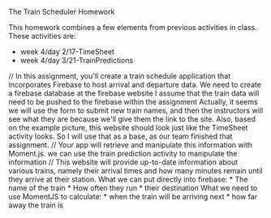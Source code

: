 The Train Scheduler Homework

This homework combines a few elements from previous activities in class. These activities are:
* week 4/day 2/17-TimeSheet
* week 4/day 3/21-TrainPredictions

// In this assignment, you'll create a train schedule application that incorporates Firebase to host arrival and departure data.
    We need to create a firebase database at the firebase website
    I assume that the train data will need to be pushed to the firebase within the assignment
        Actually, it seems we will use the form to submit new train names, and then the instructors will see what they are because we'll give them the link to the site. 
    Also, based on the example picture, this website should look just like the TimeSheet activity looks. So I will use that as a base, as our team finished that assignment. 
// Your app will retrieve and manipulate this information with Moment.js.
    we can use the train prediction activity to manipulate the information
// This website will provide up-to-date information about various trains, namely their arrival times and how many minutes remain until they arrive at their station.
    What we can put directly into firebase:
        * The name of the train
        * How often they run
        * their destination
    What we need to use MomentJS to calculate:
        * when the train will be arriving next
        * how far away the train is


